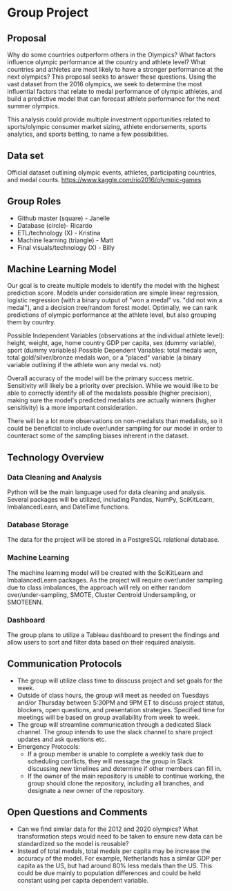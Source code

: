 # Group Project

## Proposal
Why do some countries outperform others in the Olympics? What factors influence olympic performance at the country and athlete level? What countries and athletes are most likely to have a stronger performance at the next olympics? This proposal seeks to answer these questions. Using the vast dataset from the 2016 olympics, we seek to determine the most influential factors that relate to medal performance of olympic athletes, and build a predictive model that can forecast athlete performance for the next summer olympics. 

This analysis could provide multiple investment opportunities related to sports/olympic consumer market sizing, athlete endorsements, sports analytics, and sports betting, to name a few possibilities. 
 
## Data set 
Official dataset outlining olympic events, athletes, participating countries, and medal counts. 
https://www.kaggle.com/rio2016/olympic-games


## Group Roles 
* Github master (square) - Janelle 
* Database (circle)- Ricardo 
* ETL/technology (X) - Kristina 
* Machine learning (triangle) - Matt 
* Final visuals/technology (X) - Billy 

## Machine Learning Model 
Our goal is to create multiple models to identify the model with the highest prediction score. Models under consideration are simple linear regression, logistic regression (with a binary output of "won a medal" vs. "did not win a medal"), and a decision tree/random forest model. Optimally, we can rank predictions of olympic performance at the athlete level, but also grouping them by country.  

Possible Independent Variables (observations at the individual athlete level): height, weight, age, home country GDP per capita, sex (dummy variable), sport (dummy variables) 
Possible Dependent Variables: total medals won, total gold/silver/bronze medals won, or a "placed" variable (a binary variable outlining if the athlete won any medal vs. not) 

Overall accuracy of the model will be the primary success metric. Sensitivity will likely be a priority over precision. While we would like to be able to correctly identify all of the medalists possible (higher precision), making sure the model's predicted medalists are actually winners (higher sensitivity) is a more important consideration. 

There will be a lot more observations on non-medalists than medalists, so it could be beneficial to include over/under sampling for our model in order to counteract some of the sampling biases inherent in the dataset. 

## Technology Overview
### Data Cleaning and Analysis
Python will be the main language used for data cleaning and analysis. Several packages will be utilized, including Pandas, NumPy, SciKitLearn, ImbalancedLearn, and DateTime functions.

### Database Storage
The data for the project will be stored in a PostgreSQL relational database.

### Machine Learning
The machine learning model will be created with the SciKitLearn and ImbalancedLearn packages. As the project will require over/under sampling due to class imbalances, the approach will rely on either random over/under-sampling, SMOTE, Cluster Centroid Undersampling, or SMOTEENN.

### Dashboard
The group plans to utilize a Tableau dashboard to present the findings and allow users to sort and filter data based on their required analysis.

## Communication Protocols
* The group will utilize class time to disscuss project and set goals for the week. 
*  Outside of class hours, the group will meet as needed on Tuesdays and/or Thursday between 5:30PM and 9PM ET to discuss project status, blockers, open questions, and presentation strategies. Specified time for meetings will be based on group availability from week to week. 
* The group will streamline communication through a dedicated Slack channel. The group intends to use the slack channel to share project updates and ask questions etc.
* Emergency Protocols:
  * If a group member is unable to complete a weekly task due to scheduling conflicts, they will message the group in Slack discussing new timelines and determine if other members can fill in.
  * If the owner of the main repository is unable to continue working, the group should clone the repository, including all branches, and designate a new owner of the repository. 

## Open Questions and Comments
* Can we find similar data for the 2012 and 2020 olympics? What transformation steps would need to be taken to ensure new data can be standardized so the model is reusable?
* Instead of total medals, total medals per capita may be increase the accuracy of the model. For example, Netherlands has a similar GDP per capita as the US, but had around 80% less medals than the US. This could be due mainly to population differences and could be held constant using per capita dependent variable.
